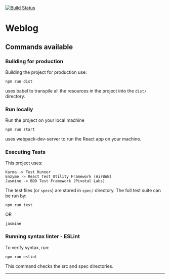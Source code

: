 [![Build Status](https://travis-ci.org/ddubson/weblog.svg?branch=master)](https://travis-ci.org/ddubson/weblog)

# Weblog

## Commands available

### Building for production

Building the project for production use:

`npm run dist`

uses babel to transpile all the resources in the project into the `dist/` directory.

### Run locally

Run the project on your local machine

`npm run start`

uses webpack-dev-server to run the React app on your machine.

### Executing Tests

This project uses:

```
Karma -> Test Runner
Enzyme -> React Test Utility Framework (AirBnB)
Jasmine -> BDD Test Framework (Pivotal Labs)
```

The test files (or `specs`) are stored in `spec/` directory. The full test suite can be run by:

`npm run test`

OR

`jasmine`

### Running syntax linter - ESLint

To verify syntax, run:

`npm run eslint`

This command checks the src and spec directories.

---
